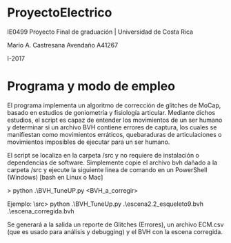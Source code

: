 # ProyectoElectrico
IE0499 Proyecto Final de graduación | Universidad de Costa Rica

Mario A. Castresana Avendaño
A41267

I-2017



# Programa y modo de empleo

El programa implementa un algoritmo de corrección de glitches de MoCap, basado
en estudios de goniometría y fisiología articular.  Mediante dichos estudios, el script
es capaz de entender los movimientos de un ser humano y determinar si un archivo BVH
contiene errores de captura, los cuales se manifiestan como movimientos erráticos, quebaraduras
de articulaciones o movimientos imposibles de ejecutar para un ser humano.

El script se localiza en la carpeta /src y no requiere de instalación o dependencias de software.
Simplemente copie el archivo bvh dañado a la carpeta /src y ejecute la siguiente linea de comando
en un PowerShell (Windows) [bash en Linux o Mac]


\> python .\BVH_TuneUP.py <BVH_a_corregir> <Nombre del BVH de salida>

Ejemplo:
    \src> python .\BVH_TuneUp.py .\escena2.2_esqueleto9.bvh .\escena_corregida.bvh


Se generará a la salida un reporte de Glitches (Errores), un archivo ECM.csv (que es usado para análisis y debugging) y el BVH con la escena corregida.